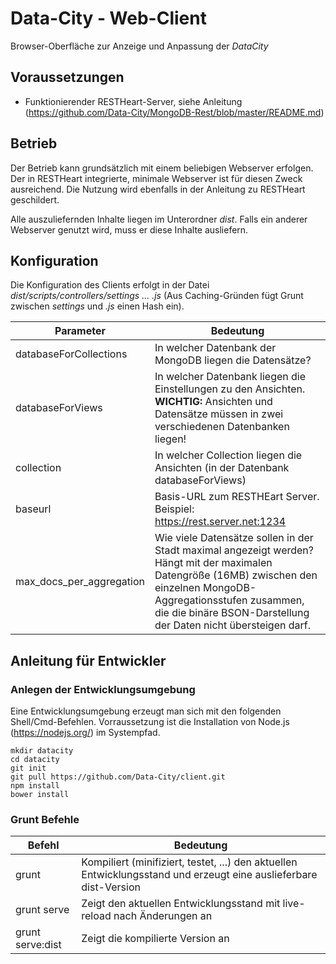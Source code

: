# Data-City - Web-Client
Browser-Oberfläche zur Anzeige und Anpassung der *DataCity*

## Voraussetzungen
* Funktionierender RESTHeart-Server, siehe Anleitung (https://github.com/Data-City/MongoDB-Rest/blob/master/README.md)

## Betrieb
Der Betrieb kann grundsätzlich mit einem beliebigen Webserver erfolgen. Der in RESTHeart integrierte, minimale Webserver ist für diesen Zweck ausreichend. Die Nutzung wird ebenfalls in der Anleitung zu RESTHeart geschildert.

Alle auszuliefernden Inhalte liegen im Unterordner *dist*. Falls ein anderer Webserver genutzt wird, muss er diese Inhalte ausliefern.

## Konfiguration
Die Konfiguration des Clients erfolgt in der Datei *dist/scripts/controllers/settings ... .js* (Aus Caching-Gründen fügt Grunt zwischen *settings* und *.js* einen Hash ein).

Parameter | Bedeutung
----------|-----------
databaseForCollections | In welcher Datenbank der MongoDB liegen die Datensätze?
databaseForViews | In welcher Datenbank liegen die Einstellungen zu den Ansichten. **WICHTIG:** Ansichten und Datensätze müssen in zwei verschiedenen Datenbanken liegen!
collection | In welcher Collection liegen die Ansichten (in der Datenbank databaseForViews)
baseurl | Basis-URL zum RESTHEart Server. Beispiel: https://rest.server.net:1234
max_docs_per_aggregation | Wie viele Datensätze sollen in der Stadt maximal angezeigt werden? Hängt mit der maximalen Datengröße (16MB) zwischen den einzelnen MongoDB-Aggregationsstufen zusammen, die die binäre BSON-Darstellung der Daten nicht übersteigen darf.

## Anleitung für Entwickler
### Anlegen der Entwicklungsumgebung
Eine Entwicklungsumgebung erzeugt man sich mit den folgenden Shell/Cmd-Befehlen. Vorraussetzung ist die Installation von Node.js (https://nodejs.org/) im Systempfad.
```
mkdir datacity
cd datacity
git init
git pull https://github.com/Data-City/client.git
npm install
bower install
```
### Grunt Befehle
Befehl              | Bedeutung
--------------------|---------
grunt | Kompiliert (minifiziert, testet, ...) den aktuellen Entwicklungsstand und erzeugt eine auslieferbare dist-Version
grunt serve|Zeigt den aktuellen Entwicklungsstand mit live-reload nach Änderungen an
grunt serve:dist|Zeigt die kompilierte Version an


